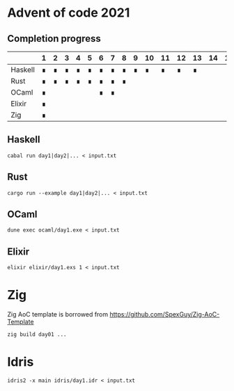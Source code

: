 # Advent of code 2021

## Completion progress

|         | 1   | 2   | 3   | 4   | 5   | 6   | 7   | 8   | 9   | 10  | 11  | 12  | 13  | 14  | 15  | 16  | 17  | 18  | 19  | 20  | 21  | 22  | 23  | 24  | 25  |
| ------- | --- | --- | --- | --- | --- | --- | --- | --- | --- | --- | --- | --- | --- | --- | --- | --- | --- | --- | --- | --- | --- | --- | --- | --- | --- |
| Haskell | ∎   | ∎   | ∎   | ∎   | ∎   | ∎   | ∎   | ∎   | ∎   | ∎   | ∎   | ∎   | ∎   |
| Rust    | ∎   | ∎   | ∎   | ∎   | ∎   | ∎   | ∎   | ∎   |
| OCaml   | ∎   |     |     |     |     | ∎   | ∎   |     |
| Elixir  | ∎   |
| Zig     | ∎   |

## Haskell

```
cabal run day1|day2|... < input.txt
```

## Rust

```
cargo run --example day1|day2|... < input.txt
```

## OCaml

```
dune exec ocaml/day1.exe < input.txt
```

## Elixir

```
elixir elixir/day1.exs 1 < input.txt
```

# Zig

Zig AoC template is borrowed from https://github.com/SpexGuy/Zig-AoC-Template

```
zig build day01 ...
```

# Idris

```
idris2 -x main idris/day1.idr < input.txt
```
